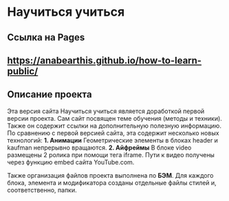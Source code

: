 # Научиться учиться
## Ссылка на Pages
https://anabearthis.github.io/how-to-learn-public/
------

## Описание проекта


Эта версия сайта Научиться учиться является доработкой первой версии проекта.
Сам сайт посвящен теме обучения (методы и техники). Также он содержит ссылки на дополнительную полезную информацию.
По сравнению с первой версией сайта, эта содержит несколько новых технологий:
**1. Анимации**
	Геометрические элементы в блоках header и kaufman непрерывно вращаются.
**2. Айфреймы**
	В блоке video размещены 2 ролика при помощи тега iframe. Пути к видео получены через функцию embed сайта YouTube.com.

Также организация файлов проекта выполнена по **БЭМ**. Для каждого блока, элемента и модификатора созданы отдельные файлы стилей и,
соответственно, папки.
